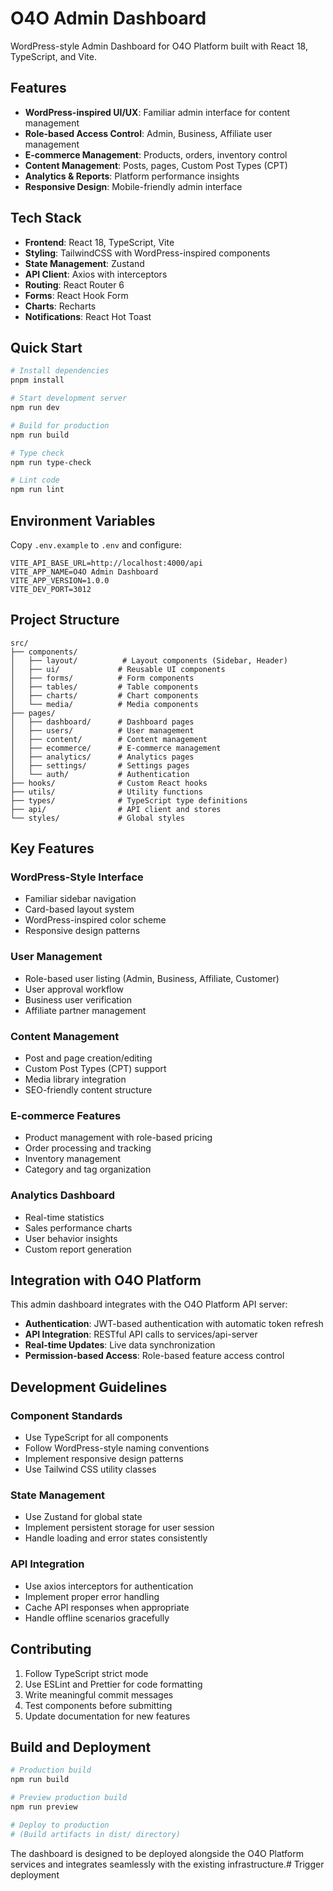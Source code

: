 # O4O Admin Dashboard

WordPress-style Admin Dashboard for O4O Platform built with React 18, TypeScript, and Vite.

## Features

- **WordPress-inspired UI/UX**: Familiar admin interface for content management
- **Role-based Access Control**: Admin, Business, Affiliate user management
- **E-commerce Management**: Products, orders, inventory control
- **Content Management**: Posts, pages, Custom Post Types (CPT)
- **Analytics & Reports**: Platform performance insights
- **Responsive Design**: Mobile-friendly admin interface

## Tech Stack

- **Frontend**: React 18, TypeScript, Vite
- **Styling**: TailwindCSS with WordPress-inspired components
- **State Management**: Zustand
- **API Client**: Axios with interceptors
- **Routing**: React Router 6
- **Forms**: React Hook Form
- **Charts**: Recharts
- **Notifications**: React Hot Toast

## Quick Start

```bash
# Install dependencies
pnpm install

# Start development server
npm run dev

# Build for production
npm run build

# Type check
npm run type-check

# Lint code
npm run lint
```

## Environment Variables

Copy `.env.example` to `.env` and configure:

```env
VITE_API_BASE_URL=http://localhost:4000/api
VITE_APP_NAME=O4O Admin Dashboard
VITE_APP_VERSION=1.0.0
VITE_DEV_PORT=3012
```

## Project Structure

```
src/
├── components/
│   ├── layout/          # Layout components (Sidebar, Header)
│   ├── ui/             # Reusable UI components
│   ├── forms/          # Form components
│   ├── tables/         # Table components
│   ├── charts/         # Chart components
│   └── media/          # Media components
├── pages/
│   ├── dashboard/      # Dashboard pages
│   ├── users/          # User management
│   ├── content/        # Content management
│   ├── ecommerce/      # E-commerce management
│   ├── analytics/      # Analytics pages
│   ├── settings/       # Settings pages
│   └── auth/           # Authentication
├── hooks/              # Custom React hooks
├── utils/              # Utility functions
├── types/              # TypeScript type definitions
├── api/                # API client and stores
└── styles/             # Global styles
```

## Key Features

### WordPress-Style Interface
- Familiar sidebar navigation
- Card-based layout system
- WordPress-inspired color scheme
- Responsive design patterns

### User Management
- Role-based user listing (Admin, Business, Affiliate, Customer)
- User approval workflow
- Business user verification
- Affiliate partner management

### Content Management
- Post and page creation/editing
- Custom Post Types (CPT) support
- Media library integration
- SEO-friendly content structure

### E-commerce Features
- Product management with role-based pricing
- Order processing and tracking
- Inventory management
- Category and tag organization

### Analytics Dashboard
- Real-time statistics
- Sales performance charts
- User behavior insights
- Custom report generation

## Integration with O4O Platform

This admin dashboard integrates with the O4O Platform API server:

- **Authentication**: JWT-based authentication with automatic token refresh
- **API Integration**: RESTful API calls to services/api-server
- **Real-time Updates**: Live data synchronization
- **Permission-based Access**: Role-based feature access control

## Development Guidelines

### Component Standards
- Use TypeScript for all components
- Follow WordPress-style naming conventions
- Implement responsive design patterns
- Use Tailwind CSS utility classes

### State Management
- Use Zustand for global state
- Implement persistent storage for user session
- Handle loading and error states consistently

### API Integration
- Use axios interceptors for authentication
- Implement proper error handling
- Cache API responses when appropriate
- Handle offline scenarios gracefully

## Contributing

1. Follow TypeScript strict mode
2. Use ESLint and Prettier for code formatting
3. Write meaningful commit messages
4. Test components before submitting
5. Update documentation for new features

## Build and Deployment

```bash
# Production build
npm run build

# Preview production build
npm run preview

# Deploy to production
# (Build artifacts in dist/ directory)
```

The dashboard is designed to be deployed alongside the O4O Platform services and integrates seamlessly with the existing infrastructure.# Trigger deployment
